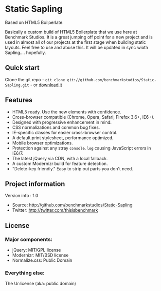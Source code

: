 # Static Sapling
Based on HTML5 Boilperlate.

Basically a custom build of HTML5 Boilerplate that we use here at Benchmark Studios. It is a great jumping off point for a new project and is used in almost all of our projects at the first stage when building static layouts. Feel free to use and abuse this. It will be updated in sync wioth Sapling.... hopefully. 


## Quick start

Clone the git repo - `git clone git://github.com/benchmarkstudios/Static-Sapling.git` - or [download it](http://github.com/benchmarkstudios/Static-Sapling/zipball/master)


## Features

* HTML5 ready. Use the new elements with confidence.
* Cross-browser compatible (Chrome, Opera, Safari, Firefox 3.6+, IE6+).
* Designed with progressive enhancement in mind.
* CSS normalizations and common bug fixes.
* IE-specific classes for easier cross-browser control.
* A default print stylesheet, performance optimized.
* Mobile browser optimizations.
* Protection against any stray `console.log` causing JavaScript errors in IE6/7.
* The latest jQuery via CDN, with a local fallback.
* A custom Modernizr build for feature detection.
* "Delete-key friendly." Easy to strip out parts you don't need.


## Project information
Version info : 1.0
* Source: http://github.com/benchmarkstudios/Static-Sapling
* Twitter: http://twitter.com/thisisbenchmark


## License

### Major components:

* jQuery: MIT/GPL license
* Modernizr: MIT/BSD license
* Normalize.css: Public Domain

### Everything else:

The Unlicense (aka: public domain)
